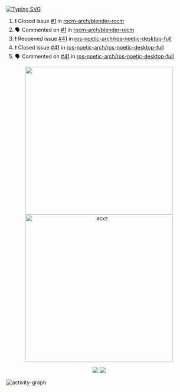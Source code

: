 [![Typing SVG](https://readme-typing-svg.herokuapp.com?size=16&color=AFFFA3&multiline=true&height=75&lines=contributing+to+robotics%2Faerospace%2Fml%2Fgpu+software;packaging+it+for+archlinux;ricer)](https://git.io/typing-svg)

<!--START_SECTION:activity-->
1. ❗️ Closed issue [#1](https://github.com/rocm-arch/blender-rocm/issues/1) in [rocm-arch/blender-rocm](https://github.com/rocm-arch/blender-rocm)
2. 🗣 Commented on [#1](https://github.com/rocm-arch/blender-rocm/issues/1) in [rocm-arch/blender-rocm](https://github.com/rocm-arch/blender-rocm)
3. ❗️ Reopened issue [#41](https://github.com/ros-noetic-arch/ros-noetic-desktop-full/issues/41) in [ros-noetic-arch/ros-noetic-desktop-full](https://github.com/ros-noetic-arch/ros-noetic-desktop-full)
4. ❗️ Closed issue [#41](https://github.com/ros-noetic-arch/ros-noetic-desktop-full/issues/41) in [ros-noetic-arch/ros-noetic-desktop-full](https://github.com/ros-noetic-arch/ros-noetic-desktop-full)
5. 🗣 Commented on [#41](https://github.com/ros-noetic-arch/ros-noetic-desktop-full/issues/41) in [ros-noetic-arch/ros-noetic-desktop-full](https://github.com/ros-noetic-arch/ros-noetic-desktop-full)
<!--END_SECTION:activity-->

<p align="center">
  <img width="400em" src=https://github-readme-stats.vercel.app/api?username=acxz&include_all_commits=true&show_icons=true />
  <img width="400em" src="https://github-readme-streak-stats.herokuapp.com/?user=acxz&" alt="acxz" />
</p>

<p align="center">
  <img src=https://github-readme-stats.vercel.app/api/top-langs/?username=acxz&layout=compact />
  <img src=https://github-profile-trophy.vercel.app/?username=acxz&row=2&column=4 />
</p>

![activity-graph](https://activity-graph.herokuapp.com/graph?username=acxz&theme=aqua)
